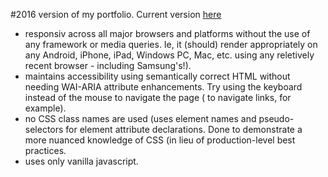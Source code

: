 #2016 version of my portfolio. Current version [here](http://marknewman.me/)

- responsiv across all major browsers and platforms without the use of any framework or media queries. Ie, it (should) render appropriately on any Android, iPhone, iPad, Windows PC, Mac, etc. using any reletively recent browser - including Samsung's!).
- maintains accessibility using semantically correct HTML without needing WAI-ARIA attribute enhancements. Try using the keyboard instead of the mouse to navigate the page (<TAB> to navigate links, for example).
- no CSS class names are used (uses element names and pseudo-selectors for element attribute declarations. Done to demonstrate a more nuanced knowledge of CSS (in lieu of production-level best practices.
- uses only vanilla javascript.
